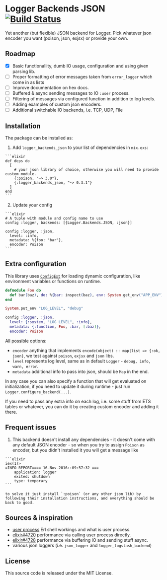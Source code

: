 # Logger Backends JSON [![Build Status](https://travis-ci.org/driv3r/logger_backends_json.svg?branch=master)](https://travis-ci.org/driv3r/logger_backends_json)

Yet another (but flexible) JSON backend for Logger. Pick whatever json encoder you want (poison, json, exjsx) or provide your own.

## Roadmap

- [x] Basic functionallity, dumb IO usage, configuration and using given parsing lib.
- [ ] Proper formatting of error messages taken from `error_logger` which come in as lists
- [ ] Improve documentation on hex docs.
- [ ] Buffered & async sending messages to IO `:user` process.
- [ ] Filtering of messages via configured function in addition to log levels.
- [ ] Adding examples of custom json encoders.
- [ ] Additional switchable IO backends, i.e. TCP, UDP, File

## Installation

The package can be installed as:

  1. Add `logger_backends_json` to your list of dependencies in `mix.exs`:

    ```elixir
    def deps do
      [
        # your json library of choice, otherwise you will need to provide custom module.
        {:poison, "~> 3.0"},
        {:logger_backends_json, "~> 0.3.1"}
      ]
    end
    ```

  2. Update your config

    ```elixir
    # A tuple with module and config name to use
    config :logger, backends: [{Logger.Backends.JSON, :json}]

    config :logger, :json,
      level: :info,
      metadata: %{foo: "bar"},
      encoder: Poison
    ```

## Extra configuration

This library uses [`ConfigExt`](https://github.com/driv3r/config_ext) for loading dynamic configuration, like environment variables or functions on runtime.

```elixir
defmodule Foo do
  def bar(baz), do: %{bar: inspect(baz), env: System.get_env("APP_ENV")}
end

System.put_env "LOG_LEVEL", "debug"

config :logger, :json,
  level: {:system, "LOG_LEVEL", :info},
  metadata: {:function, Foo, :bar, [:baz]},
  encoder: Poison
```

All possible options:

- `encoder` anything that implements `encode(object) :: map|list => {:ok, json}`, we test against `poison`, `exjsx` and `json` libs.
- `level` represents log level, same as in default `Logger` - `debug, info, warn, error`.
- `metadata` additional info to pass into json, should be `Map` in the end.

In any case you can also specify a function that will get evaluated on initialization, if you need to update it during runtime - just run `Logger.configure_backend(...)`.

If you need to pass any extra info on each log, i.e. some stuff from ETS tables or whatever, you can do it by creating custom encoder and adding it there.

## Frequent issues

  1. This backend doesn't install any dependencies - it doesn't come with any default JSON encoder - so when you try to assign `Poison` as encoder, but you didn't installed it you will get a message like

    ```elixir
    iex(1)>
    =INFO REPORT==== 16-Nov-2016::09:57:32 ===
        application: logger
        exited: shutdown
        type: temporary
    ```

    to solve it just install `:poison` (or any other json lib) by following their installation instructions, and everything should be back to good.

## Sources & inspiration

- [user process](http://ferd.ca/repl-a-bit-more-and-less-than-that.html) Erl shell workings and what is user process.
- [elixir#4720](https://github.com/elixir-lang/elixir/pull/4720) performance via calling user process directly.
- [elixir#4728](https://github.com/elixir-lang/elixir/pull/4728) performance via buffering IO and sending stuff async.
- various json loggers (i.e. `json_logger` and `logger_logstash_backend`)

## License

This source code is released under the MIT License.
